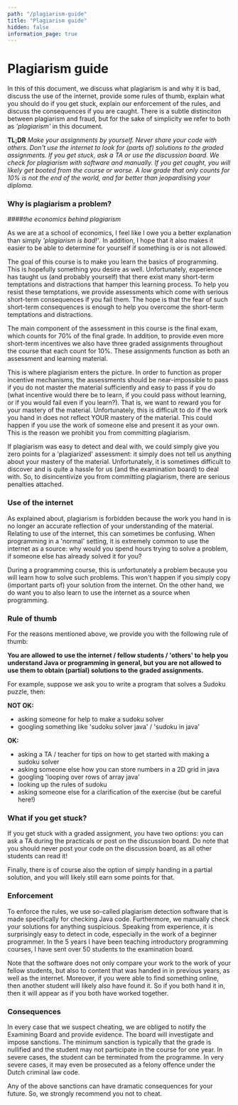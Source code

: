 ```yaml
---
path: "/plagiarism-guide"
title: "Plagiarism guide"
hidden: false
information_page: true
---
```


# Plagiarism guide

In this of this document, we discuss what plagiarism is and why it is bad, discuss the use of the internet, provide some rules of thumb, explain what you should do if you get stuck, explain our enforcement of the rules, and discuss the consequences if you are caught. There is a subtle distinciton between plagiarism and fraud, but for the sake of simplicity we refer to both as *'plagiarism'* in this document.

**TL;DR** *Make your assignments by yourself. Never share your code with others. Don't use the internet to look for (parts of) solutions to the graded assignments. If you get stuck, ask a TA or use the discussion board. We check for plagiarism with software and manually. If you get caught, you will likely get booted from the course or worse. A low grade that only counts for 10% is not the end of the world, and far better than jeopardising your diploma.*


### Why is plagiarism a problem? 
####*the economics behind plagiarism*

As we are at a school of economics, I feel like I owe you a better explanation than simply *'plagiarism is bad!'*. In addition, I hope that it also makes it easier to be able to determine for yourself if something is or is not allowed.

The goal of this course is to make you learn the basics of programming. This is hopefully something you desire as well. Unfortunately, experience has taught us (and probably yourself) that there exist many short-term temptations and distractions that hamper this learning process. To help you resist these temptations, we provide assessments which come with serious short-term consequences if you fail them. The hope is that the fear of such short-term consequences is enough to help you overcome the short-term temptations and distractions.

The main component of the assessment in this course is the final exam, which counts for 70% of the final grade. In addition, to provide even more short-term incentives we also have three graded assignments throughout the course that each count for 10%. These assignments function as both an assessment and learning material.

This is where plagiarism enters the picture. In order to function as proper incentive mechanisms, the assessments should be near-impossible to pass if you do not master the material sufficiently and easy to pass if you do (what incentive would there be to learn, if you could pass without learning, or if you would fail even if you learn?). That is, we want to reward you for your mastery of the material. Unfortunately, this is difficult to do if the work you hand in does not reflect YOUR mastery of the material. This could happen if you use the work of someone else and present it as your own. This is the reason we prohibit you from committing plagiarism.

If plagiarism was easy to detect and deal with, we could simply give you zero points for a 'plagiarized' assessment: it simply does not tell us anything about your mastery of the material. Unfortunately, it is sometimes difficult to discover and is quite a hassle for us (and the examination board) to deal with. So, to disincentivize you from committing plagiarism, there are serious penalties attached.


### Use of the internet
As explained about, plagiarism is forbidden because the work you hand in is no longer an accurate reflection of your understanding of the material. Relating to use of the internet, this can sometimes be confusing. When programming in a 'normal' setting, it is extremely common to use the internet as a source: why would you spend hours trying to solve a problem, if someone else has already solved it for you? 

During a programming course, this is unfortunately a problem because you will learn how to solve such problems. This won't happen if you simply copy (important parts of) your solution from the internet. On the other hand, we do want you to also learn to use the internet as a source when programming.


### Rule of thumb

For the reasons mentioned above, we provide you with the following rule of thumb: 

**You are allowed to use the internet / fellow students / 'others' to help you understand Java or programming in general, but you are not allowed to use them to obtain (partial) solutions to the graded assignments.**

For example, suppose we ask you to write a program that solves a Sudoku puzzle, then:

**NOT OK:**
- asking someone for help to make a sudoku solver 
- googling something like 'sudoku solver java' / 'sudoku in java'

**OK:**
- asking a TA / teacher for tips on how to get started with making a sudoku solver
- asking someone else how you can store numbers in a 2D grid in java
- googling 'looping over rows of array java'
- looking up the rules of sudoku
- asking someone else for a clarification of the exercise (but be careful here!)


###  What if you get stuck?
If you get stuck with a graded assignment, you have two options: you can ask a TA during the practicals or post on the discussion board. Do note that you should never post your code on the discussion board, as all other students can read it!

Finally, there is of course also the option of simply handing in a partial solution, and you will likely still earn some points for that.


### Enforcement
To enforce the rules, we use so-called plagiarism detection software that is made specifically for checking Java code. Furthermore, we manually check your solutions for anything suspicious. Speaking from experience, it is surprisingly easy to detect in code, especially in the work of a beginner programmer. In the 5 years I have been teaching introductory programming courses, I have sent over 50 students to the examination board.

Note that the software does not only compare your work to the work of your fellow students, but also to content that was handed in in previous years, as well as the internet. Moreover, if you were able to find something online, then another student will likely also have found it. So if you both hand it in, then it will appear as if you both have worked together.


### Consequences
In every case that we suspect cheating, we are obliged to notify the Examining Board and provide evidence. The board will investigate and impose sanctions. The minimum sanction is typically that the grade is nullified and the student may not participate in the course for one year. In severe cases, the student can be terminated from the programme. In very severe cases, it may even be prosecuted as a felony offence under the Dutch criminal law code.

Any of the above sanctions can have dramatic consequences for your future. So, we strongly recommend you not to cheat.
